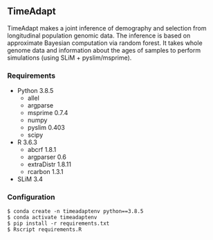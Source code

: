 ## TimeAdapt

TimeAdapt makes a joint inference of demography and selection from longitudinal population genomic data. The inference is based on approximate Bayesian computation via random forest. It takes whole genome data and information about the ages of samples to perform simulations (using SLiM + pyslim/msprime).

### Requirements

- Python 3.8.5
  - allel
  - argparse
  - msprime 0.7.4
  - numpy
  - pyslim 0.403
  - scipy
- R 3.6.3
  - abcrf 1.8.1
  - argparser 0.6
  - extraDistr 1.8.11
  - rcarbon 1.3.1
- SLiM 3.4

### Configuration

```shell
$ conda create -n timeadaptenv python==3.8.5
$ conda activate timeadaptenv
$ pip install -r requirements.txt 
$ Rscript requirements.R
```
